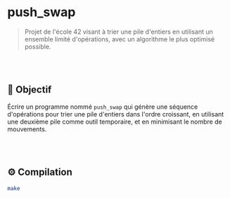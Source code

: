 # push_swap

> Projet de l'école 42 visant à trier une pile d'entiers en utilisant un ensemble limité d'opérations, avec un algorithme le plus optimisé possible.

<br><br>

## 🚀 Objectif

Écrire un programme nommé `push_swap` qui génère une séquence d'opérations pour trier une pile d'entiers dans l'ordre croissant, en utilisant une deuxième pile comme outil temporaire, et en minimisant le nombre de mouvements.

<br><br>


## ⚙️ Compilation


```bash
make
